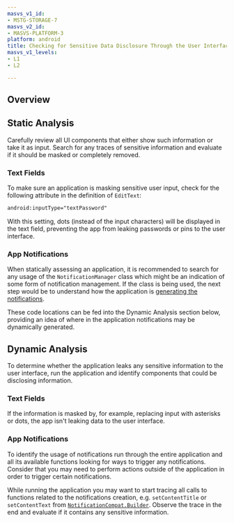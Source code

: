 ```yaml
---
masvs_v1_id:
- MSTG-STORAGE-7
masvs_v2_id:
- MASVS-PLATFORM-3
platform: android
title: Checking for Sensitive Data Disclosure Through the User Interface
masvs_v1_levels:
- L1
- L2

---
```


## Overview

## Static Analysis

Carefully review all UI components that either show such information or take it as input. Search for any traces of sensitive information and evaluate if it should be masked or completely removed.

### Text Fields

To make sure an application is masking sensitive user input, check for the following attribute in the definition of `EditText`:

```xml
android:inputType="textPassword"
```

With this setting, dots (instead of the input characters) will be displayed in the text field, preventing the app from leaking passwords or pins to the user interface.

### App Notifications

When statically assessing an application, it is recommended to search for any usage of the `NotificationManager` class which might be an indication of some form of notification management. If the class is being used, the next step would be to understand how the application is [generating the notifications](https://developer.android.com/training/notify-user/build-notification#SimpleNotification "Create a Notification").

These code locations can be fed into the Dynamic Analysis section below, providing an idea of where in the application notifications may be dynamically generated.

## Dynamic Analysis

To determine whether the application leaks any sensitive information to the user interface, run the application and identify components that could be disclosing information.

### Text Fields

If the information is masked by, for example, replacing input with asterisks or dots, the app isn't leaking data to the user interface.

### App Notifications

To identify the usage of notifications run through the entire application and all its available functions looking for ways to trigger any notifications. Consider that you may need to perform actions outside of the application in order to trigger certain notifications.

While running the application you may want to start tracing all calls to functions related to the notifications creation, e.g. `setContentTitle` or `setContentText` from [`NotificationCompat.Builder`](https://developer.android.com/reference/androidx/core/app/NotificationCompat.Builder). Observe the trace in the end and evaluate if it contains any sensitive information.
